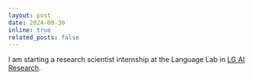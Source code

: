 ```yaml
---
layout: post
date: 2024-09-30
inline: true
related_posts: false
---
```


I am starting a research scientist internship at the Language Lab in [LG AI Research](https://www.lgresearch.ai).